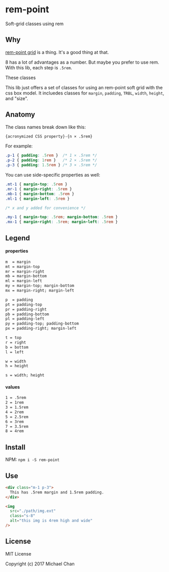 # rem-point
Soft-grid classes using rem

## Why

[rem-point grid](https://spec.fm/specifics/8-pt-grid) is a thing.
It's a good thing at that.

8 has a lot of advantages as a number.
But maybe you prefer to use rem.
With this lib, each step is `.5rem`.

These classes

This lib just offers a set of classes for using an rem-point soft grid with the css box model. It incluedes classes for `margin`, `padding`, `TRBL`, `width`, `height`, and "size".

## Anatomy

The class names break down like this:

```txt
{acronymized CSS property}-{n × .5rem}
```

For example:

```css
.p-1 { padding: .5rem }  /* 1 × .5rem */
.p-2 { padding: 1rem }   /* 2 × .5rem */
.p-3 { padding: 1.5rem } /* 3 × .5rem */
```

You can use side-specific properties as well:

```css
.mt-1 { margin-top: .5rem }
.mr-1 { margin-right: .5rem }
.mb-1 { margin-bottom: .5rem }
.ml-1 { margin-left: .5rem }

/* x and y added for convenience */

.my-1 { margin-top: .5rem; margin-bottom: .5rem }
.mx-1 { margin-right: .5rem; margin-left: .5rem }
```

## Legend

#### properties

```txt
m  = margin
mt = margin-top
mr = margin-right
mb = margin-bottom
ml = margin-left
my = margin-top; margin-bottom
mx = margin-right; margin-left

p  = padding
pt = padding-top
pr = padding-right
pb = padding-bottom
pl = padding-left
py = padding-top; padding-bottom
px = padding-right; margin-left

t = top
r = right
b = bottom
l = left

w = width
h = height

s = width; height
```

#### values

```txt
1 = .5rem
2 = 1rem
3 = 1.5rem
4 = 2rem
5 = 2.5rem
6 = 3rem
7 = 3.5rem
8 = 4rem
```

## Install
NPM:
`npm i -S rem-point`

## Use
```html
<div class="m-1 p-3">
  This has .5rem margin and 1.5rem padding.
</div>

<img
  src="./path/img.ext"
  class="s-8"
  alt="this img is 4rem high and wide"
/>
```

## License

MIT License

Copyright (c) 2017 Michael Chan

